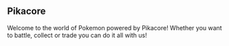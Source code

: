 ## Pikacore
Welcome to the world of Pokemon powered by Pikacore! Whether you want to battle, collect or trade you can do it all with us!

